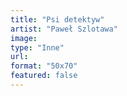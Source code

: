 ```yaml
---
title: "Psi detektyw"
artist: "Paweł Szlotawa"
image:
type: "Inne"
url:
format: "50x70"
featured: false
---
```

